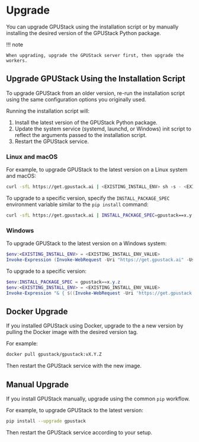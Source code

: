 # Upgrade

You can upgrade GPUStack using the installation script or by manually installing the desired version of the GPUStack Python package.

!!! note

    When upgrading, upgrade the GPUStack server first, then upgrade the workers.

## Upgrade GPUStack Using the Installation Script

To upgrade GPUStack from an older version, re-run the installation script using the same configuration options you originally used.

Running the installation script will:

1. Install the latest version of the GPUStack Python package.
2. Update the system service (systemd, launchd, or Windows) init script to reflect the arguments passed to the installation script.
3. Restart the GPUStack service.

### Linux and macOS

For example, to upgrade GPUStack to the latest version on a Linux system and macOS:

```bash
curl -sfL https://get.gpustack.ai | <EXISTING_INSTALL_ENV> sh -s - <EXISTING_GPUSTACK_ARGS>
```

To upgrade to a specific version, specify the `INSTALL_PACKAGE_SPEC` environment variable similar to the `pip install` command:

```bash
curl -sfL https://get.gpustack.ai | INSTALL_PACKAGE_SPEC=gpustack==x.y.z <EXISTING_INSTALL_ENV> sh -s - <EXISTING_GPUSTACK_ARGS>
```

### Windows

To upgrade GPUStack to the latest version on a Windows system:

```powershell
$env:<EXISTING_INSTALL_ENV> = <EXISTING_INSTALL_ENV_VALUE>
Invoke-Expression (Invoke-WebRequest -Uri "https://get.gpustack.ai" -UseBasicParsing).Content
```

To upgrade to a specific version:

```powershell
$env:INSTALL_PACKAGE_SPEC = gpustack==x.y.z
$env:<EXISTING_INSTALL_ENV> = <EXISTING_INSTALL_ENV_VALUE>
Invoke-Expression "& { $((Invoke-WebRequest -Uri 'https://get.gpustack.ai' -UseBasicParsing).Content) } <EXISTING_GPUSTACK_ARGS>"
```

## Docker Upgrade

If you installed GPUStack using Docker, upgrade to the a new version by pulling the Docker image with the desired version tag.

For example:

```bash
docker pull gpustack/gpustack:vX.Y.Z
```

Then restart the GPUStack service with the new image.

## Manual Upgrade

If you install GPUStack manually, upgrade using the common `pip` workflow.

For example, to upgrade GPUStack to the latest version:

```bash
pip install --upgrade gpustack
```

Then restart the GPUStack service according to your setup.
